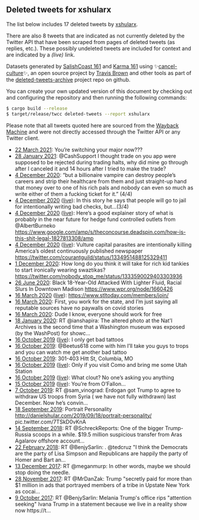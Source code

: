 ## Deleted tweets for xshularx

The list below includes 17 deleted tweets by
[xshularx](https://twitter.com/xshularx).

There are also 8 tweets that are indicated as not currently
deleted by the Twitter API that have been scraped from pages of deleted tweets (as replies, etc.).
These possibly undeleted tweets are included for context and are indicated by a _(live)_ link.

Datasets generated by [SalishCoast 161](https://twitter.com/SalishCoastA) and [Karma 161](https://twitter.com/KarmaOneSixOne)
using ✨[cancel-culture](https://github.com/travisbrown/cancel-culture)✨, an open source project by [Travis Brown](https://twitter.com/travisbrown) 
and other tools as part of the [deleted-tweets-archive](https://github.com/salcoast/deleted-tweets-archive/) project repo on github.

You can create your own updated version of this document by checking out and configuring the
repository and then running the following commands:

```bash
$ cargo build --release
$ target/release/twcc deleted-tweets --report xshularx
```

Please note that all tweets quoted here are sourced from the
[Wayback Machine](https://web.archive.org) and were not directly accessed through the Twitter API or
any Twitter client.

* [22 March 2021](https://web.archive.org/web/20210322184055/https://twitter.com/xshularx/status/1374068544246226946): You’re switching your major now???
* [28 January 2021](https://web.archive.org/web/20210128220735/https://twitter.com/xshularx/status/1354913987595534336): @CashSupport  I thought trade on you app were supposed to be rejected during trading halts, why did mine go through after I canceled it and 14 hours after I tried to make the trade?
* [ 4 December 2020](https://web.archive.org/web/20201204221700/https://twitter.com/xshularx/status/1334984525064114176): “but a billionaire vampire can destroy people’s careers and strip their healthcare from them and just straight-up hand that money over to one of his rich pals and nobody can even so much as write either of them a fucking ticket for it.” (4/4)
* [ 4 December 2020](https://web.archive.org/web/20201204221700/https://twitter.com/xshularx/status/1334984525064114176) ([live](https://twitter.com/xshularx/status/1334984283023429632)): In this story he says that people will go to jail for intentionally writing bad checks, but...(3/4)
* [ 4 December 2020](https://web.archive.org/web/20201204221700/https://twitter.com/xshularx/status/1334984525064114176) ([live](https://twitter.com/xshularx/status/1334983360423321601)): Here’s a good explainer story of what is probably in the near future for hedge fund controlled outlets from  @AlbertBurneko  https://www.google.com/amp/s/theconcourse.deadspin.com/how-is-this-shit-legal-1827813308/amp
* [ 4 December 2020](https://web.archive.org/web/20201204221700/https://twitter.com/xshularx/status/1334984525064114176) ([live](https://twitter.com/xshularx/status/1334981779854417922)): Vulture capital parasites are intentionally killing America’s oldest continuously published newspaper https://twitter.com/courantguild/status/1334951488125329411
* [ 1 December 2020](https://web.archive.org/web/20201201170041/https://twitter.com/xshularx/status/1333817151933837321): How long do you think it will take for rich kid tankies to start ironically wearing swaztikas? https://twitter.com/nobody_stop_me/status/1333590029403303936
* [26 June 2020](https://web.archive.org/web/20200626160237/https://twitter.com/xshularx/status/1276542102336352256): Black 18-Year-Old Attacked With Lighter Fluid, Racial Slurs In Downtown Madison https://www.wpr.org/node/1660426
* [16 March 2020](https://web.archive.org/web/20200316193724/https://twitter.com/xshularx/status/1239634723770679298) ([live](https://twitter.com/xshularx/status/1239636693956861958)): https://www.stltoday.com/members/join/
* [16 March 2020](https://web.archive.org/web/20200316200214/https://twitter.com/xshularx/status/1239635692130631680): First, you work for the state, and I’m just saying all reputable sources have no paywalls on covid stories
* [16 March 2020](https://web.archive.org/web/20200316193724/https://twitter.com/xshularx/status/1239634723770679298): Dude I know, everyone should work for free
* [18 January 2020](https://web.archive.org/web/20200118203832/https://twitter.com/xshularx/status/1218633795651301376): RT @ianshapira: The altered photo at the Nat'l Archives is the second time that a Washington museum was exposed (by the WashPost) for showc…
* [16 October 2019](https://web.archive.org/web/20191016030446/https://twitter.com/xshularx/status/1184295591700062208) ([live](https://twitter.com/xshularx/status/1184296450076880897)): I only get bad tattoos
* [16 October 2019](https://web.archive.org/web/20191016030446/https://twitter.com/xshularx/status/1184295591700062208): @Beetus618  come with him I’ll take you guys to trops and you can watch me get another bad tattoo
* [16 October 2019](https://web.archive.org/web/20191016011313/https://twitter.com/xshularx/status/1184269165487509504): 301-403 Hitt St, Columbia, MO
* [16 October 2019](https://web.archive.org/web/20191016011313/https://twitter.com/xshularx/status/1184269165487509504) ([live](https://twitter.com/xshularx/status/1184261166249455616)): Only if you visit Como and bring me some Utah Station
* [16 October 2019](https://web.archive.org/web/20191016011313/https://twitter.com/xshularx/status/1184269165487509504) ([live](https://twitter.com/xshularx/status/1184259135384236032)): What clout? No one’s asking you anything
* [15 October 2019](https://web.archive.org/web/20191016011313/https://twitter.com/xshularx/status/1184269165487509504) ([live](https://twitter.com/xshularx/status/1184243154410561538)): You’re from O’Fallon...
* [ 7 October 2019](https://web.archive.org/web/20191007050255/https://twitter.com/xshularx/status/1181072389838262272): RT @sam_vinograd: Erdogan got Trump to agree to withdraw US troops from Syria ( we have not fully withdrawn) last December. Now he’s convin…
* [18 September 2019](https://web.archive.org/web/20190918174142/https://twitter.com/xshularx/status/1174368568617684994): Portrait Personality  http://danielshular.com/2019/09/18/portrait-personality/  pic.twitter.com/7TSkD0vKnA
* [14 September 2018](https://web.archive.org/web/20180914031359/https://twitter.com/xshularx/status/1040438484010360833): RT @SchreckReports: One of the bigger Trump-Russia scoops in a while. $19.5 million suspicious transfer from Aras Agalarov offshore account…
* [22 February 2018](https://web.archive.org/web/20180222204545/https://twitter.com/xshularx/status/966776045209772032): RT @BenjySarlin: . @tedcruz "I think the Democrats are the party of Lisa Simpson and Republicans are happily the party of Homer and Bart an…
* [13 December 2017](https://web.archive.org/web/20171213025336/https://twitter.com/xshularx/status/940776691370098689): RT @meganmurp: In other words, maybe we should stop doing the needle.
* [28 November 2017](https://web.archive.org/web/20171128035315/https://twitter.com/xshularx/status/935355884770770945): RT @MrDanZak: Trump "secretly paid for more than $1 million in ads that portrayed members of a tribe in Upstate New York as cocai… 
* [ 9 October 2017](https://web.archive.org/web/20171009184001/https://twitter.com/xshularx/status/917459653633695744): RT @BenjySarlin: Melania Trump's office rips "attention seeking" Ivana Trump in a statement because we live in a reality show now https://t…

